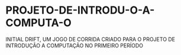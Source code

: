 # PROJETO-DE-INTRODU-O-A-COMPUTA-O
INITIAL DRIFT, UM JOGO DE CORRIDA CRIADO PARA O PROJETO DE INTRODUÇÃO A COMPUTAÇÃO NO PRIMEIRO PERÍODO
